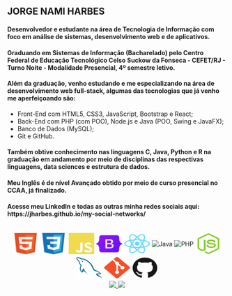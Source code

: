 <h2>JORGE NAMI HARBES</h2>

<!--
**jharbes/jharbes** is a ✨ _special_ ✨ repository because its `README.md` (this file) appears on your GitHub profile.

Here are some ideas to get you started:
-->
<h4>Desenvolvedor e estudante na área de Tecnologia de Informação com foco em análise de sistemas, desenvolvimento web e de aplicativos.</h4>

<h4>Graduando em Sistemas de Informação (Bacharelado) pelo <strong>Centro Federal de Educação Tecnológico Celso Suckow da Fonseca - CEFET/RJ</strong> - Turno Noite - Modalidade Presencial, 4º semestre letivo.</h4>

<h4>Além da graduação, venho estudando e me especializando na área de desenvolvimento web full-stack, algumas das tecnologias que já venho me aperfeiçoando são:</h4>

- Front-End com HTML5, CSS3, JavaScript, Bootstrap e React;
- Back-End com PHP (com POO), Node.js e Java (POO, Swing e JavaFX);
- Banco de Dados (MySQL);
- Git e GitHub.

<h4>Também obtive conhecimento nas linguagens C, Java, Python e R na graduação em andamento por meio de disciplinas das respectivas linguagens, data sciences e estrutura de dados.</h4>

<h4>Meu Inglês é de nível Avançado obtido por meio de curso presencial no CCAA, já finalizado.</h4>

<h4>Acesse meu LinkedIn e todas as outras minha redes sociais aqui: https://jharbes.github.io/my-social-networks/</h4>

<div style="text-align: center;">
  
  <div style="display: inline-block; margin: 0 auto;"><br>
  <img style="margin-bottom: 5px;" align="center" alt="HTML" height="50" width="60" src="https://raw.githubusercontent.com/devicons/devicon/master/icons/html5/html5-original.svg">
  <img style="margin-bottom: 5px;" align="center" alt="CSS" height="50" width="60" src="https://raw.githubusercontent.com/devicons/devicon/master/icons/css3/css3-original.svg">
  <img style="margin-bottom: 5px;" align="center" alt="Js" height="50" width="60" src="https://raw.githubusercontent.com/devicons/devicon/master/icons/javascript/javascript-plain.svg">
  <img style="margin-bottom: 5px;" align="center" alt="Bootstrap" height="50" width="60" src="https://github.com/devicons/devicon/blob/master/icons/bootstrap/bootstrap-original.svg">
  <img style="margin-bottom: 5px;" align="center" alt="React" height="50" width="60" src="https://github.com/devicons/devicon/blob/master/icons/react/react-original.svg">
  <img style="margin-bottom: 5px;" align="center" alt="Java" height="50" width="60" src="https://cdn.jsdelivr.net/gh/devicons/devicon/icons/java/java-original-wordmark.svg">
  <img style="margin-bottom: 5px;" align="center" alt="PHP" height="50" width="60" src="https://cdn.jsdelivr.net/gh/devicons/devicon/icons/php/php-original.svg">
  <img style="margin-bottom: 5px;" align="center" alt="NodeJs" height="50" width="60" src="https://raw.githubusercontent.com/devicons/devicon/master/icons/nodejs/nodejs-original.svg">
  <img style="margin-bottom: 5px;" align="center" alt="MySQL" height="50" width="60" src="https://raw.githubusercontent.com/devicons/devicon/master/icons/mysql/mysql-original.svg">
  <img style="margin-bottom: 5px;" align="center" alt="Git" height="50" width="60" src="https://github.com/devicons/devicon/blob/master/icons/git/git-original.svg">
  <img style="margin-bottom: 5px;" align="center" alt="GitHub" height="50" width="60" src="https://github.com/devicons/devicon/blob/master/icons/github/github-original.svg">
                 
</div>
<br>

<div>
  <a href="https://github.com/jharbes">
  <img height="180em" src="https://github-readme-stats.vercel.app/api?username=jharbes&show_icons=true&theme=tokyonight&include_all_commits=true&count_private=true"/>
  <img height="180em" src="https://github-readme-stats.vercel.app/api/top-langs/?username=jharbes&layout=compact&langs_count=7&theme=tokyonight"/>
    
</div>